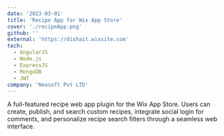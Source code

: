 ```yaml
---
date: '2023-03-01'
title: 'Recipe App for Wix App Store'
cover: './recipeApp.png'
github: ''
external: 'https://dishait.wixsite.com'
tech:
  - AngularJS
  - Node.js
  - ExpressJS
  - MongoDB
  - JWT
company: 'Neosoft Pvt LTD'
---
```


A full-featured recipe web app plugin for the Wix App Store. Users can create, publish, and search custom recipes, integrate social login for comments, and personalize recipe search filters through a seamless web interface.

